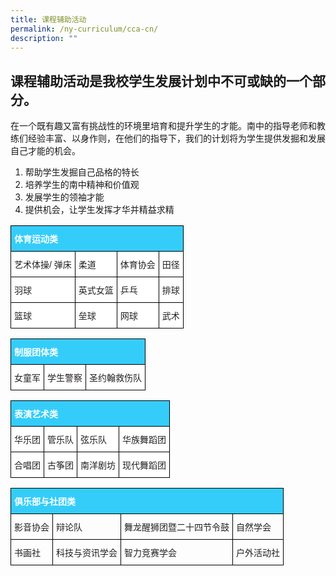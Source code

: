 ```yaml
---
title: 课程辅助活动
permalink: /ny-curriculum/cca-cn/
description: ""
---
```

## 课程辅助活动是我校学生发展计划中不可或缺的一个部分。

在一个既有趣又富有挑战性的环境里培育和提升学生的才能。南中的指导老师和教练们经验丰富、以身作则，在他们的指导下，我们的计划将为学生提供发掘和发展自己才能的机会。

1.  帮助学生发掘自己品格的特长
2.  培养学生的南中精神和价值观
3.  发展学生的领袖才能
4.  提供机会，让学生发挥才华并精益求精

<style type="text/css">
.tg  {border-collapse:collapse;border-spacing:0;}
.tg td{border-color:black;border-style:solid;border-width:1px;font-family:Arial, sans-serif;font-size:14px;
  overflow:hidden;padding:10px 5px;word-break:normal;}
.tg th{border-color:black;border-style:solid;border-width:1px;font-family:Arial, sans-serif;font-size:14px;
  font-weight:normal;overflow:hidden;padding:10px 5px;word-break:normal;}
.tg .tg-6qny{background-color:#FFF;color:#231F20;text-align:left;vertical-align:top}
.tg .tg-41kw{background-color:#34cdf9;color:#FFF;font-weight:bold;text-align:left;vertical-align:top}
</style>
<table class="tg">
<thead>
  <tr>
    <th colspan="4" class="tg-41kw"><span style="font-weight:700;color:#FFF">体育运动类</span></th>
  </tr>
</thead>
<tbody>
  <tr>
    <td class="tg-6qny">艺术体操/ 弹床</td>
    <td class="tg-6qny">柔道</td>
    <td class="tg-6qny">体育协会</td>
    <td class="tg-6qny">田径</td>
  </tr>
  <tr>
    <td class="tg-6qny">羽球</td>
    <td class="tg-6qny">英式女篮</td>
    <td class="tg-6qny">乒乓</td>
    <td class="tg-6qny">排球</td>
  </tr>
  <tr>
    <td class="tg-6qny">篮球</td>
    <td class="tg-6qny">垒球</td>
    <td class="tg-6qny">网球</td>
    <td class="tg-6qny">武术</td>
  </tr>
</tbody>
</table>

<style type="text/css">
.tg  {border-collapse:collapse;border-spacing:0;}
.tg td{border-color:black;border-style:solid;border-width:1px;font-family:Arial, sans-serif;font-size:14px;
  overflow:hidden;padding:10px 5px;word-break:normal;}
.tg th{border-color:black;border-style:solid;border-width:1px;font-family:Arial, sans-serif;font-size:14px;
  font-weight:normal;overflow:hidden;padding:10px 5px;word-break:normal;}
.tg .tg-6qny{background-color:#FFF;color:#231F20;text-align:left;vertical-align:top}
.tg .tg-41kw{background-color:#34cdf9;color:#FFF;font-weight:bold;text-align:left;vertical-align:top}
</style>
<table class="tg">
<thead>
  <tr>
    <th colspan="3" class="tg-41kw">制服团体类</th>
  </tr>
</thead>
<tbody>
  <tr>
    <td class="tg-6qny">女童军</td>
    <td class="tg-6qny">学生警察</td>
    <td class="tg-6qny">圣约翰救伤队</td>
  </tr>
</tbody>
</table>

<style type="text/css">
.tg  {border-collapse:collapse;border-spacing:0;}
.tg td{border-color:black;border-style:solid;border-width:1px;font-family:Arial, sans-serif;font-size:14px;
  overflow:hidden;padding:10px 5px;word-break:normal;}
.tg th{border-color:black;border-style:solid;border-width:1px;font-family:Arial, sans-serif;font-size:14px;
  font-weight:normal;overflow:hidden;padding:10px 5px;word-break:normal;}
.tg .tg-6qny{background-color:#FFF;color:#231F20;text-align:left;vertical-align:top}
.tg .tg-41kw{background-color:#34cdf9;color:#FFF;font-weight:bold;text-align:left;vertical-align:top}
</style>
<table class="tg">
<thead>
  <tr>
    <th colspan="4" class="tg-41kw">表演艺术类</th>
  </tr>
</thead>
<tbody>
  <tr>
    <td class="tg-6qny">华乐团</td>
    <td class="tg-6qny">管乐队</td>
    <td class="tg-6qny">弦乐队</td>
    <td class="tg-6qny">华族舞蹈团</td>
  </tr>
  <tr>
    <td class="tg-6qny">合唱团</td>
    <td class="tg-6qny">古筝团</td>
    <td class="tg-6qny">南洋剧坊</td>
    <td class="tg-6qny">现代舞蹈团</td>
  </tr>
</tbody>
</table>

<style type="text/css">
.tg  {border-collapse:collapse;border-spacing:0;}
.tg td{border-color:black;border-style:solid;border-width:1px;font-family:Arial, sans-serif;font-size:14px;
  overflow:hidden;padding:10px 5px;word-break:normal;}
.tg th{border-color:black;border-style:solid;border-width:1px;font-family:Arial, sans-serif;font-size:14px;
  font-weight:normal;overflow:hidden;padding:10px 5px;word-break:normal;}
.tg .tg-41lb{color:#231F20;text-align:left;vertical-align:top}
.tg .tg-79re{background-color:#34cdf9;color:#ffffff;font-weight:bold;text-align:left;vertical-align:top}
</style>
<table class="tg">
<thead>
  <tr>
    <th colspan="4" class="tg-79re"><span style="font-weight:700">俱乐部与社团类</span></th>
  </tr>
</thead>
<tbody>
  <tr>
    <td class="tg-41lb">影音协会</td>
    <td class="tg-41lb">辩论队</td>
    <td class="tg-41lb">舞龙醒狮团暨二十四节令鼓</td>
    <td class="tg-41lb">自然学会</td>
  </tr>
  <tr>
    <td class="tg-41lb">书画社</td>
    <td class="tg-41lb">科技与资讯学会</td>
    <td class="tg-41lb">智力竞赛学会</td>
    <td class="tg-41lb">户外活动社</td>
  </tr>
</tbody>
</table>